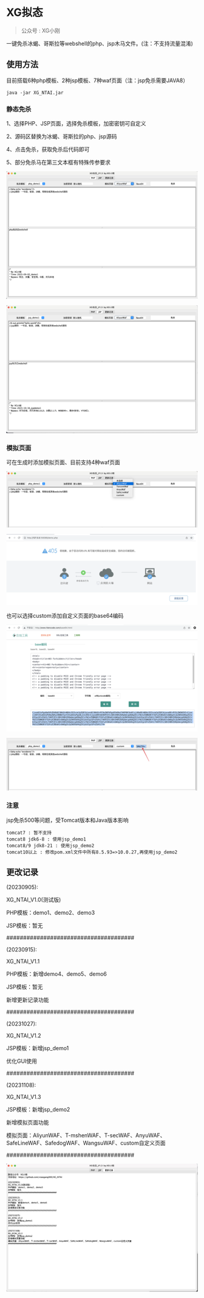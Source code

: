 # XG拟态

>  公众号 : XG小刚

一键免杀冰蝎、哥斯拉等webshell的php、jsp木马文件。(注：不支持流量混淆)



## 使用方法

目前搭载6种php模板、2种jsp模板、7种waf页面（注：jsp免杀需要JAVA8）

```
java -jar XG_NTAI.jar
```



### 静态免杀

1、选择PHP、JSP页面，选择免杀模板，加密密钥可自定义

2、源码区替换为冰蝎、哥斯拉的php、jsp源码

4、点击免杀，获取免杀后代码即可

5、部分免杀马在第三文本框有特殊传参要求

![image-20231031203230520](img/image-20231031203230520.png)

![image-20231031203259431](img/image-20231031203259431.png)



### 模拟页面

可在生成时添加模拟页面、目前支持4种waf页面

![image-20231031203853883](img/image-20231031203853883.png)

![image-20231031214827681](img/image-20231031214827681.png)

也可以选择custom添加自定义页面的base64编码

![image-20231031204208082](img/image-20231031204208082.png)



![image-20231031204252808](img/image-20231031204252808.png)



### 注意

jsp免杀500等问题，受Tomcat版本和Java版本影响

```
tomcat7 : 暂不支持
tomcat8 jdk6-8 : 使用jsp_demo1
tomcat8/9 jdk8-21 : 使用jsp_demo2
tomcat10以上 : 修改pom.xml文件中所有8.5.93=>10.0.27,再使用jsp_demo2
```



## 更改记录

(20230905):

XG_NTAI_V1.0(测试版)

PHP模板：demo1、demo2、demo3

JSP模板：暂无

######################################

(20230915):

XG_NTAI_V1.1

PHP模板：新增demo4、demo5、demo6

JSP模板：暂无

新增更新记录功能

######################################

(20231027):

XG_NTAI_V1.2

JSP模板：新增jsp_demo1

优化GUI使用

######################################

(20231108):

XG_NTAI_V1.3

JSP模板：新增jsp_demo2

新增模拟页面功能

模拟页面：AliyunWAF、T-mshenWAF、T-secWAF、AnyuWAF、SafeLineWAF、SafedogWAF、WangsuWAF、custom自定义页面

######################################

![image-20231108132517347](img/image-20231108132517347.png)